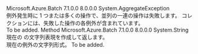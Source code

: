 <Type Name="ParallelOperationsException" FullName="Microsoft.Azure.Batch.ParallelOperationsException">
  <TypeSignature Language="C#" Value="public class ParallelOperationsException : AggregateException" />
  <TypeSignature Language="ILAsm" Value=".class public auto ansi beforefieldinit ParallelOperationsException extends System.AggregateException" />
  <TypeSignature Language="DocId" Value="T:Microsoft.Azure.Batch.ParallelOperationsException" />
  <TypeSignature Language="VB.NET" Value="Public Class ParallelOperationsException&#xA;Inherits AggregateException" />
  <TypeSignature Language="F#" Value="type ParallelOperationsException = class&#xA;    inherit AggregateException" />
  <AssemblyInfo>
    <AssemblyName>Microsoft.Azure.Batch</AssemblyName>
    <AssemblyVersion>7.1.0.0</AssemblyVersion>
    <AssemblyVersion>8.0.0.0</AssemblyVersion>
  </AssemblyInfo>
  <Base>
    <BaseTypeName>System.AggregateException</BaseTypeName>
  </Base>
  <Interfaces />
  <Docs>
    <summary>
            例外発生時に 1 つまたは多くの操作で、並列の一連の操作は失敗します。  
            <see cref="P:System.AggregateException.InnerExceptions" />コレクションには、失敗した操作の各例外が含まれています。
            </summary>
    <remarks>To be added.</remarks>
  </Docs>
  <Members>
    <Member MemberName="ToString">
      <MemberSignature Language="C#" Value="public override string ToString ();" />
      <MemberSignature Language="ILAsm" Value=".method public hidebysig virtual instance string ToString() cil managed" />
      <MemberSignature Language="DocId" Value="M:Microsoft.Azure.Batch.ParallelOperationsException.ToString" />
      <MemberSignature Language="VB.NET" Value="Public Overrides Function ToString () As String" />
      <MemberSignature Language="F#" Value="override this.ToString : unit -&gt; string" Usage="parallelOperationsException.ToString " />
      <MemberType>Method</MemberType>
      <AssemblyInfo>
        <AssemblyName>Microsoft.Azure.Batch</AssemblyName>
        <AssemblyVersion>7.1.0.0</AssemblyVersion>
        <AssemblyVersion>8.0.0.0</AssemblyVersion>
      </AssemblyInfo>
      <ReturnValue>
        <ReturnType>System.String</ReturnType>
      </ReturnValue>
      <Parameters />
      <Docs>
        <summary>
            現在の <see cref="T:Microsoft.Azure.Batch.ParallelOperationsException" /> の文字列表現を作成して返します。
            </summary>
        <returns>現在の例外の文字列形式。</returns>
        <remarks>To be added.</remarks>
      </Docs>
    </Member>
  </Members>
</Type>